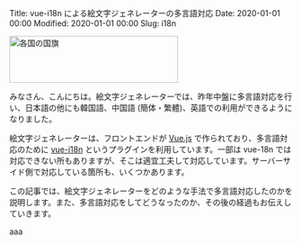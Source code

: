 Title: vue-i18n による絵文字ジェネレーターの多言語対応
Date: 2020-01-01 00:00
Modified: 2020-01-01 00:00
Slug: i18n

<a href="{filename}/202001xx_i18n.md" rel="bookmark">
  <img src="{static}/images/202001xx/thumbnail.png" width="300" height="83" alt="各国の国旗">
</a>

みなさん、こんにちは。絵文字ジェネレーターでは、昨年中盤に多言語対応を行い、日本語の他にも韓国語、中国語 (簡体・繁體)、英語での利用ができるようになりました。

絵文字ジェネレーターは、フロントエンドが <a href="https://vuejs.org/" target="_blank" rel="noopener">Vue.js</a> で作られており、多言語対応のために <a href="https://kazupon.github.io/vue-i18n/" target="_blank" rel="noopener">vue-i18n</a> というプラグインを利用しています。一部は vue-18n では対応できない所もありますが、そこは適宜工夫して対応しています。サーバーサイド側で対応している箇所も、いくつかあります。

この記事では、絵文字ジェネレーターをどのような手法で多言語対応したのかを説明します。また、多言語対応をしてどうなったのか、その後の経過もお伝えしていきます。

<!-- PELICAN_END_SUMMARY -->

aaa
